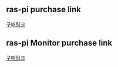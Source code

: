 ## ras-pi purchase link
[구매링크](http://item.gmarket.co.kr/DetailView/Item.asp?goodscode=1829898400&GoodsSale=Y&jaehuid=200002657)

## ras-pi Monitor purchase link
[구매링크](https://eduino.kr/product/detail.html?product_no=1498&gclid=Cj0KCQjwlK-WBhDjARIsAO2sErTVKwdZeUwV51LiLANYUSgYUev3jP6TdAjH_hNdCOZQtRS23jfBNjMaAgeZEALw_wcB#none)